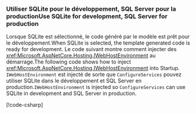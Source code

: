 ### <a name="use-sqlite-for-development-sql-server-for-production"></a><span data-ttu-id="3e1c9-101">Utiliser SQLite pour le développement, SQL Server pour la production</span><span class="sxs-lookup"><span data-stu-id="3e1c9-101">Use SQLite for development, SQL Server for production</span></span>

<span data-ttu-id="3e1c9-102">Lorsque SQLite est sélectionné, le code généré par le modèle est prêt pour le développement.</span><span class="sxs-lookup"><span data-stu-id="3e1c9-102">When SQLite is selected, the template generated code is ready for development.</span></span> <span data-ttu-id="3e1c9-103">Le code suivant montre comment injecter des <xref:Microsoft.AspNetCore.Hosting.IWebHostEnvironment> au démarrage.</span><span class="sxs-lookup"><span data-stu-id="3e1c9-103">The following code shows how to inject <xref:Microsoft.AspNetCore.Hosting.IWebHostEnvironment> into Startup.</span></span> <span data-ttu-id="3e1c9-104">`IWebHostEnvironment` est injecté de sorte que `ConfigureServices` pouvez utiliser SQLite dans le développement et SQL Server en production.</span><span class="sxs-lookup"><span data-stu-id="3e1c9-104">`IWebHostEnvironment` is injected so `ConfigureServices` can use SQLite in development and SQL Server in production.</span></span>

[!code-csharp[](~/includes/RP/code/StartupDevProd.cs?name=snippet&highlight=5,10,14)]
